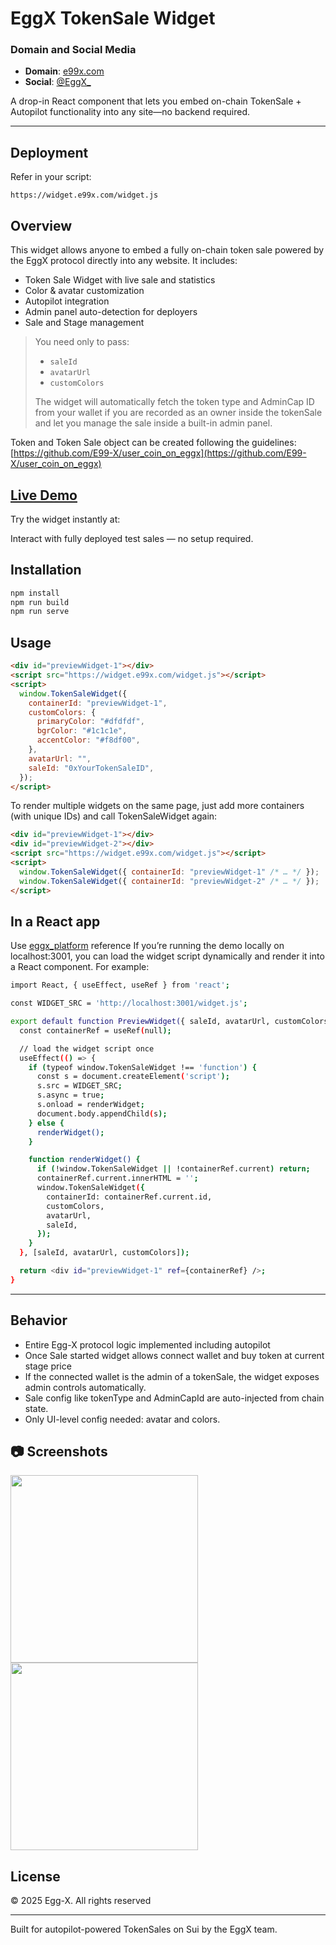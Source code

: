 # EggX TokenSale Widget

### Domain and Social Media

- **Domain**: [e99x.com](https://e99x.com/)
- **Social**: [@EggX\_](https://x.com/EggX_)

A drop-in React component that lets you embed on-chain TokenSale + Autopilot functionality into any site—no backend required.

---

## Deployment

Refer in your script:

```
https://widget.e99x.com/widget.js
```

## Overview

This widget allows anyone to embed a fully on-chain token sale powered by the EggX protocol directly into any website. It includes:

- Token Sale Widget with live sale and statistics
- Color & avatar customization
- Autopilot integration
- Admin panel auto-detection for deployers
- Sale and Stage management

> You need only to pass:
>
> - `saleId`
> - `avatarUrl`
> - `customColors`
>
> The widget will automatically fetch the token type and AdminCap ID from your wallet if you are recorded as an owner inside the tokenSale and let you manage the sale inside a built-in admin panel.

Token and Token Sale object can be created following the guidelines: [https://github.com/E99-X/user_coin_on_eggx](https://github.com/E99-X/user_coin_on_eggx)

## [Live Demo](https://e99x.com/)

Try the widget instantly at:

Interact with fully deployed test sales — no setup required.

## Installation

```bash
npm install
npm run build
npm run serve
```

## Usage

```html
<div id="previewWidget-1"></div>
<script src="https://widget.e99x.com/widget.js"></script>
<script>
  window.TokenSaleWidget({
    containerId: "previewWidget-1",
    customColors: {
      primaryColor: "#dfdfdf",
      bgrColor: "#1c1c1e",
      accentColor: "#f8df00",
    },
    avatarUrl: "",
    saleId: "0xYourTokenSaleID",
  });
</script>
```

To render multiple widgets on the same page, just add more containers (with unique IDs) and call TokenSaleWidget again:

```html
<div id="previewWidget-1"></div>
<div id="previewWidget-2"></div>
<script src="https://widget.e99x.com/widget.js"></script>
<script>
  window.TokenSaleWidget({ containerId: "previewWidget-1" /* … */ });
  window.TokenSaleWidget({ containerId: "previewWidget-2" /* … */ });
</script>
```

## In a React app

Use [eggx_platform](https://github.com/orgs/E99-X/repositories) reference
If you’re running the demo locally on localhost:3001, you can load the widget script dynamically and render it into a React component. For example:

```bash
import React, { useEffect, useRef } from 'react';

const WIDGET_SRC = 'http://localhost:3001/widget.js';

export default function PreviewWidget({ saleId, avatarUrl, customColors }) {
  const containerRef = useRef(null);

  // load the widget script once
  useEffect(() => {
    if (typeof window.TokenSaleWidget !== 'function') {
      const s = document.createElement('script');
      s.src = WIDGET_SRC;
      s.async = true;
      s.onload = renderWidget;
      document.body.appendChild(s);
    } else {
      renderWidget();
    }

    function renderWidget() {
      if (!window.TokenSaleWidget || !containerRef.current) return;
      containerRef.current.innerHTML = '';
      window.TokenSaleWidget({
        containerId: containerRef.current.id,
        customColors,
        avatarUrl,
        saleId,
      });
    }
  }, [saleId, avatarUrl, customColors]);

  return <div id="previewWidget-1" ref={containerRef} />;
}
```

---

## Behavior

- Entire Egg-X protocol logic implemented including autopilot
- Once Sale started widget allows connect wallet and buy token at current stage price
- If the connected wallet is the admin of a tokenSale, the widget exposes admin controls automatically.
- Sale config like tokenType and AdminCapId are auto-injected from chain state.
- Only UI-level config needed: avatar and colors.

## 📷 Screenshots

<img src="https://i.imgur.com/9NDXTYM.jpeg" width="300" style="vertical-align: top;"/> <img src="https://i.imgur.com/T0TgLtx.jpeg" width="300" style="vertical-align: top;"/>

## License

© 2025 Egg-X. All rights reserved

---

Built for autopilot-powered TokenSales on Sui by the EggX team.
